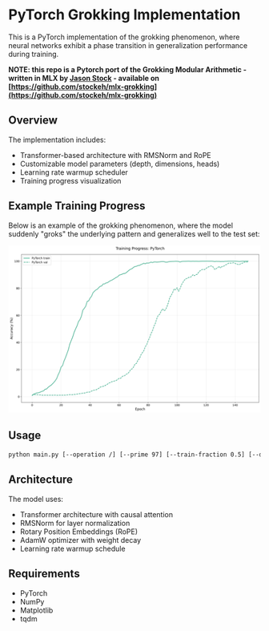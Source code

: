# PyTorch Grokking Implementation

This is a PyTorch implementation of the grokking phenomenon, where
neural networks exhibit a phase transition in generalization
performance during training.

**NOTE: this repo is a Pytorch port of the Grokking Modular Arithmetic - written in MLX by [Jason Stock](https://github.com/stockeh) - available on [https://github.com/stockeh/mlx-grokking](https://github.com/stockeh/mlx-grokking)**

## Overview

The implementation includes:
- Transformer-based architecture with RMSNorm and RoPE
- Customizable model parameters (depth, dimensions, heads)
- Learning rate warmup scheduler
- Training progress visualization

## Example Training Progress

Below is an example of the grokking phenomenon, where the model suddenly "groks" the underlying pattern and generalizes well to the test set:

![Training Progress](media/grokking_run_example.png)

## Usage

```bash
python main.py [--operation /] [--prime 97] [--train-fraction 0.5] [--depth 2] [--dim 128] [--heads 1] [--dropout 0.2] [--epochs 150] [--batch-size 512] [--lr 1e-3] [--weight-decay 1.0] [--beta1 0.9] [--beta2 0.98] [--warmup 10]
```

## Architecture

The model uses:
- Transformer architecture with causal attention
- RMSNorm for layer normalization
- Rotary Position Embeddings (RoPE)
- AdamW optimizer with weight decay
- Learning rate warmup schedule

## Requirements

- PyTorch
- NumPy
- Matplotlib
- tqdm
